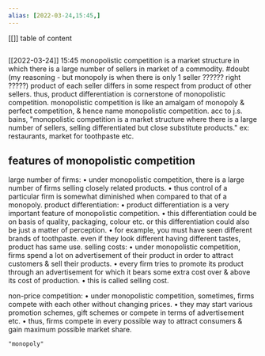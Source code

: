 ```yaml
---
alias: [2022-03-24,15:45,]
---
```

[[]]
table of content
```toc
```

[[2022-03-24]] 15:45
monopolistic competition is a market structure in which there is a large number of sellers in market of a commodity. #doubt (my reasoning - but monopoly is when there is only 1 seller ?????? right ?????)
product of each seller differs in some respect from product of other sellers.
thus, product differentiation is cornerstone of monopolistic competition.
monopolistic competition is like an amalgam of monopoly & perfect competition, & hence name monopolistic competition.
acc to j.s. bains, "monopolistic competition is a market structure where there is a large number of sellers, selling differentiated but close substitute products."
ex: restaurants, market for toothpaste etc.
## features of monopolistic competition
large number of firms:
	• under monopolistic competition, there is a large number of firms selling closely related products.
	• thus control of a particular firm is somewhat diminished when compared to that of a monopoly.
product differentiation:
	• product differentiation is a very important feature of monopolistic competition.
	• this differentiation could be on basis of quality, packaging, colour etc. or this differentiation could also be just a matter of perception.
	• for example, you must have seen different brands of toothpaste. even if they look different having different tastes, product has same use.
selling costs:
	• under monopolistic competition, firms spend a lot on advertisement of their product in order to attract customers & sell their products.
	• every firm tries to promote its product through an advertisement for which it bears some extra cost over & above its cost of production.
	• this is called selling cost.

non-price competition:
	• under monopolistic competition, sometimes, firms compete with each other without changing prices.
	• they may start various promotion schemes, gift schemes or compete in terms of advertisement etc.
	• thus, firms compete in every possible way to attract consumers & gain maximum possible market share.
```query
"monopoly"
```